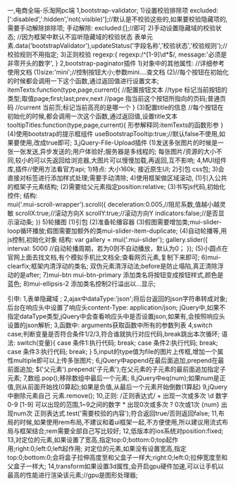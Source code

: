一,电商全端-乐淘网pc端
    1,bootstrap-validator;
        1)设置校验排除项
            excluded:[':disabled',':hidden','not(:visible)'];//默认是不校验这些的,如果要校验隐藏项的,需要手动解除排除项;
            手动解除:  excluded:[];//即可
        2)手动设置隐藏域的校验状态;
          //因为框架中默认不监听隐藏域的校验状态
          表单元素.data('bootstrapValidator'),updateStatus('字段名称','校验状态','校验规则');//校验规则不用指定;
        3)正则校验
        regexp:{
            regexp:/^[1-9]\d*$/,
            message:'必须是非零开头的数字',
        }
    2,bootstrap-paginator插件
        1)对象中的其他属性:  //详细参考使用文档
          (1)size:'mini';//控制按钮大小;参数mini....查文档
          (2)//每个按钮在初始化的时候都会调用一下这个函数,通过返回值进行设置文本;
                itemTexts:function(type,page,current){          //配置按钮文本
                    //type 标记当前按钮的类型;取值page;first;last;prev,next
                    //page 指当前这个按钮所指向的页码;普通页码
                    //current 当前页;标记当前高亮的是哪一个
                }
          (3)配置title的信息
          //每个按钮在初始化的时候,都会调用一次这个函数,通过返回值,设置title文本
                tooltipTitles:function(type,page,current){
                    形参解释同:itemTexts的函数形参
                }
          (4)使用bootstrap的提示框组件
            useBootstrapTooltip:true;//默认false不使用,如果要使用,改成true即可;
    3,jQuery-File-Upload插件
          (1)发送多张图片的时候是一张一张发送,异步发送的;用户体验好;服务器是多线程的;
                每张图片/资源的大小不同,较小的可以先返回给浏览器,大图片可以慢慢加载,再返回,互不影响;
    4,MUI组件库,插件//使用方法看官方api;
      1)特点: 
        大小160k;
        接近原生UI;
      2)引包
        css包;
      3)会直接对标签进行添加样式处理;需要手动清除;
      4)使用框架做区域滚动,
          (1)引入公共的框架子元素结构;
          (2)需要给父元素指定position:relative;
          (3)书写js代码,初始化控件;
                结构:  
                 mui('.mui-scroll-wrapper').scroll({
                  deceleration:0.005,//阻尼系数,值越小越灵敏
                    scrollX:true;//滚动方向X
                    scrollY:true;//滚动方向Y
                    indicators:false;//是否显示滚动条;
                })
      5)轮播图
              (1)引包
              (2)准备轮播容器
              (3)假图需要增加类;mui-slider-loop循环播放;假图需要加额外的类mui-slider-item-duplicate;
              (4)自动轮播等,用js控制,初始化对象
                      结构:
                      var gallery = mui('.mui-slider');
                        gallery.slider({
                        interval: 5000 //自动轮播周期，若为0则不自动播放，默认为0；
                        });
              (5)小圆点在官网上面去找文档,有个模拟手机比文档全;查看网页元素,复制下来即可;
      6)mui-clearfix;框架内清浮动的类名;
                双伪元素清浮动法;before是防止塌陷,真正清除浮动的是after;
      7)mui-btn  mui-btn-primary   添加类名将按钮变成按钮样式,颜色是蓝色;
      8)mui-ellipsis-2    添加类名控制2行溢出以...显示;




引申:
1,表单隐藏域   <input type="hidden">;
2,ajax中dataType:'json';将后台返回的json字符串转成对象;
      后台在响应头中设置了响应头content-Type: application/json;
      jQuery中,如果不指定dataType类型,jQuery中会查看响应头中是否设置json,如果有,会按照响应头设置的json解析;
3,函数中: arguments获取函数中所有的参数列表
4,switch case;判断变量是否符合条件1/2/3,符合谁就执行对应代码,break跳出本次循环;
      语法:  switch(变量){
        case 条件1:执行代码;
        break;
        case 条件2:执行代码;
        break;
        case 条件3:执行代码;
        break;
      }
5,input的type值为file的图片上传框,增加一个属性multiple即可以上传多张图片;
6,jQuery中append在最后面追加,prepend在最前面追加;
  $('父元素').prepend('子元素');在父元素的子元素的最前面追加指定子元素;
7,数组.pop();移除数组中最后一个元素;
8,jQuery中eq(num);如果num是正值,则从前面开始找(0算起);如果是负值,从最后一个元素开始倒数(1算起)
9,jQuery中删除元素自己
      元素.remove();
10,正则:         /正则表达式/
      +   出现一次或多次
      \d  数字0-9
      [1-9]  可以出现的范围,1~9之间的数字
      *    出现0次或多次
      ?     0次或1次
      {num}   出现num次
正则表达式.test('需要校验的内容');符合返回true/否则返回false;
11,布局的时候,如果使用rem布局,不建议和着ui框架一起,不方便使用,所以建议用流式布局与框架结合;rem需要全部自己写比较好;
12,低版本的ios系统对position:fixed;
13,对定位的元素,如果设置了宽高,指定top:0;bottom:0;top起作用;right:0;left:0;left起作用;
    对定位的元素,如果没有设置宽高,指定top:0;bottom:0;会将盒子拉伸高度至和父盒子一样大;right:0;left:0;拉伸宽度至和父盒子一样大;
14,transform如果设置3d属性,会开启gpu硬件加速,可以让手机以最高的性能进行渲染该元素;//gpu是图形处理器;
